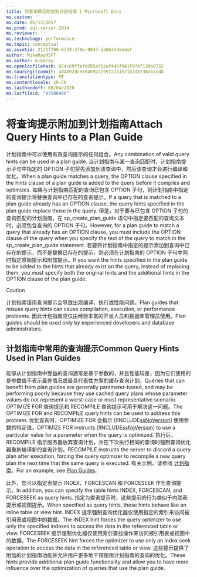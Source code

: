 ```yaml
---
title: 将查询提示附加到计划指南 | Microsoft Docs
ms.custom: ''
ms.date: 06/13/2017
ms.prod: sql-server-2014
ms.reviewer: ''
ms.technology: performance
ms.topic: conceptual
ms.assetid: 2131f796-6359-4f9e-9047-da0b3d4dedaf
author: MikeRayMSFT
ms.author: mikeray
ms.openlocfilehash: 074c69ffefd2b5a7b2ef445f941f97b7130b0732
ms.sourcegitcommit: ad4d92dce894592a259721a1571b1d8736abacdb
ms.translationtype: MT
ms.contentlocale: zh-CN
ms.lasthandoff: 08/04/2020
ms.locfileid: "87588488"
---
```

# <a name="attach-query-hints-to-a-plan-guide"></a><span data-ttu-id="c0542-102">将查询提示附加到计划指南</span><span class="sxs-lookup"><span data-stu-id="c0542-102">Attach Query Hints to a Plan Guide</span></span>
  <span data-ttu-id="c0542-103">计划指南中可以使用有效查询提示的任何组合。</span><span class="sxs-lookup"><span data-stu-id="c0542-103">Any combination of valid query hints can be used in a plan guide.</span></span> <span data-ttu-id="c0542-104">当计划指南与某一查询匹配时，计划指南提示子句中指定的 OPTION 子句将先添加到该查询中，然后该查询才会进行编译和优化。</span><span class="sxs-lookup"><span data-stu-id="c0542-104">When a plan guide matches a query, the OPTION clause specified in the hints clause of a plan guide is added to the query before it compiles and optimizes.</span></span> <span data-ttu-id="c0542-105">如果与计划指南匹配的查询已包含 OPTION 子句，则计划指南中指定的查询提示将替换查询中已存在的查询提示。</span><span class="sxs-lookup"><span data-stu-id="c0542-105">If a query that is matched to a plan guide already has an OPTION clause, the query hints specified in the plan guide replace those in the query.</span></span> <span data-ttu-id="c0542-106">但是，对于要与已包含 OPTION 子句的查询匹配的计划指南，在 sp_create_plan_guide 语句中指定要匹配的查询文本时，必须包含查询的 OPTION 子句。</span><span class="sxs-lookup"><span data-stu-id="c0542-106">However, for a plan guide to match a query that already has an OPTION clause, you must include the OPTION clause of the query when you specify the text of the query to match in the sp_create_plan_guide statement.</span></span> <span data-ttu-id="c0542-107">若要将计划指南中指定的提示添加到查询中已存在的提示，而不是替换已存在的提示，则必须在计划指南的 OPTION 子句中同时指定原始提示和附加提示。</span><span class="sxs-lookup"><span data-stu-id="c0542-107">If you want the hints specified in the plan guide to be added to the hints that already exist on the query, instead of replacing them, you must specify both the original hints and the additional hints in the OPTION clause of the plan guide.</span></span>  
  
> [!CAUTION]  
>  <span data-ttu-id="c0542-108">计划指南错用查询提示会导致出现编译、执行或性能问题。</span><span class="sxs-lookup"><span data-stu-id="c0542-108">Plan guides that misuse query hints can cause compilation, execution, or performance problems.</span></span> <span data-ttu-id="c0542-109">因此计划指南应仅由经验丰富的开发人员和数据库管理员使用。</span><span class="sxs-lookup"><span data-stu-id="c0542-109">Plan guides should be used only by experienced developers and database administrators.</span></span>  
  
## <a name="common-query-hints-used-in-plan-guides"></a><span data-ttu-id="c0542-110">计划指南中常用的查询提示</span><span class="sxs-lookup"><span data-stu-id="c0542-110">Common Query Hints Used in Plan Guides</span></span>  
 <span data-ttu-id="c0542-111">能够从计划指南中受益的查询通常是基于参数的，并且性能较差，因为它们使用的是参数值不表示最差情况或最具代表性方案的缓存查询计划。</span><span class="sxs-lookup"><span data-stu-id="c0542-111">Queries that can benefit from plan guides are generally parameter-based, and may be performing poorly because they use cached query plans whose parameter values do not represent a worst-case or most representative scenario.</span></span> <span data-ttu-id="c0542-112">OPTIMIZE FOR 查询提示和 RECOMPILE 查询提示可用于解决这一问题。</span><span class="sxs-lookup"><span data-stu-id="c0542-112">The OPTIMIZE FOR and RECOMPILE query hints can be used to address this problem.</span></span> <span data-ttu-id="c0542-113">优化查询时，OPTIMIZE FOR 会指示 [!INCLUDE[ssNoVersion](../../includes/ssnoversion-md.md)] 使用参数的特定值。</span><span class="sxs-lookup"><span data-stu-id="c0542-113">OPTIMIZE FOR instructs [!INCLUDE[ssNoVersion](../../includes/ssnoversion-md.md)] to use a particular value for a parameter when the query is optimized.</span></span> <span data-ttu-id="c0542-114">执行后，RECOMPILE 指示服务器放弃查询计划，并在下次执行相同的查询时强制查询优化器重新编译新的查询计划。</span><span class="sxs-lookup"><span data-stu-id="c0542-114">RECOMPILE instructs the server to discard a query plan after execution, forcing the query optimizer to recompile a new query plan the next time that the same query is executed.</span></span> <span data-ttu-id="c0542-115">有关示例，请参阅 [计划指南](plan-guides.md)。</span><span class="sxs-lookup"><span data-stu-id="c0542-115">For an example, see [Plan Guides](plan-guides.md).</span></span>  
  
 <span data-ttu-id="c0542-116">此外，您可以指定表提示 INDEX、FORCESCAN 和 FORCESEEK 作为查询提示。</span><span class="sxs-lookup"><span data-stu-id="c0542-116">In addition, you can specify the table hints INDEX, FORCESCAN, and FORCESEEK as query hints.</span></span> <span data-ttu-id="c0542-117">指定为查询提示时，这些提示的行为类似于内联表提示或视图提示。</span><span class="sxs-lookup"><span data-stu-id="c0542-117">When specified as query hints, these hints behave like an inline table or view hint.</span></span> <span data-ttu-id="c0542-118">INDEX 提示强制查询优化器仅使用指定的索引来访问被引用表或视图中的数据。</span><span class="sxs-lookup"><span data-stu-id="c0542-118">The INDEX hint forces the query optimizer to use only the specified indexes to access the data in the referenced table or view.</span></span> <span data-ttu-id="c0542-119">FORCESEEK 提示强制优化器仅使用索引查找操作来访问被引用表或视图中的数据。</span><span class="sxs-lookup"><span data-stu-id="c0542-119">The FORCESEEK hint forces the optimizer to use only an index seek operation to access the data in the referenced table or view.</span></span> <span data-ttu-id="c0542-120">这些提示提供了附加的计划指南功能并允许用户更多地干预使用计划指南的查询的优化。</span><span class="sxs-lookup"><span data-stu-id="c0542-120">These hints provide additional plan guide functionality and allow you to have more influence over the optimization of queries that use the plan guide.</span></span>  
  
  
